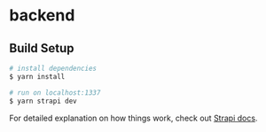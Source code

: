 # backend

## Build Setup

```bash
# install dependencies
$ yarn install

# run on localhost:1337
$ yarn strapi dev
```

For detailed explanation on how things work, check out [Strapi docs](https://strapi.io/).
